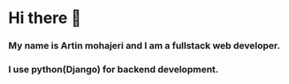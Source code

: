 # Hi there 👋
### My name is Artin mohajeri and I am a fullstack web developer.
### I use python(Django) for backend development.
